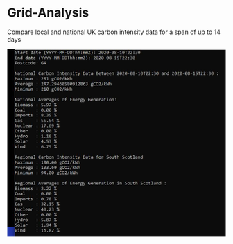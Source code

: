 # Grid-Analysis
Compare local and national UK carbon intensity data for a span of up to 14 days

![](/images/Statistics.JPG)
